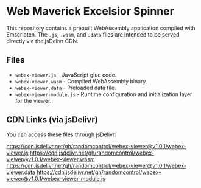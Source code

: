 # Web Maverick Excelsior Spinner

This repository contains a prebuilt WebAssembly application compiled with Emscripten.
The `.js`, `.wasm`, and `.data` files are intended to be served directly via the jsDelivr CDN.

## Files

- `webex-viewer.js` - JavaScript glue code.
- `webex-viewer.wasm` - Compiled WebAssembly binary.
- `webex-viewer.data` - Preloaded data file.
- `webex-viewer-module.js` - Runtime configuration and initialization layer for the viewer.

## CDN Links (via jsDelivr)

You can access these files through jsDelivr:

https://cdn.jsdelivr.net/gh/randomcontrol/webex-viewer@v1.0.1/webex-viewer.js
https://cdn.jsdelivr.net/gh/randomcontrol/webex-viewer@v1.0.1/webex-viewer.wasm
https://cdn.jsdelivr.net/gh/randomcontrol/webex-viewer@v1.0.1/webex-viewer.data
https://cdn.jsdelivr.net/gh/randomcontrol/webex-viewer@v1.0.1/webex-viewer-module.js
